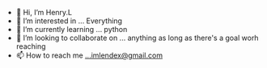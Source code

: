 - 👋 Hi, I’m Henry.L
- 👀 I’m interested in ... Everything
- 🌱 I’m currently learning ... python
- 💞️ I’m looking to collaborate on ... anything as long as there's a goal worh reaching
- 📫 How to reach me ...imlendex@gmail.com

<!---
imlendex/imlendex is a ✨ special ✨ repository because its `README.md` (this file) appears on your GitHub profile.
You can click the Preview link to take a look at your changes.
--->
